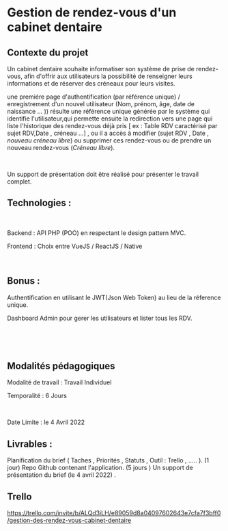 # Gestion de rendez-vous d'un cabinet dentaire

## Contexte du projet

Un cabinet dentaire souhaite informatiser son système de prise de rendez-vous, afin d'offrir aux utilisateurs la possibilité de renseigner leurs informations et de réserver des créneaux pour leurs visites.

une premiére page d'authentification (par référence unique) / enregistrement d'un nouvel utilisateur (Nom, prénom, âge, date de naissance ... )) résulte une référence unique générée par le système qui identifie l'utilisateur,qui permette ensuite la redirection vers une page qui liste l'historique des rendez-vous déjà pris [ ex : Table RDV caractérisé par sujet RDV,Date , créneau ...] , ou il a accès à modifier (sujet RDV , Date , *nouveau créneau libre*) ou supprimer ces rendez-vous ou de prendre un nouveau rendez-vous (*Créneau libre*).

​

Un support de présentation doit être réalisé pour présenter le travail complet.

## Technologies :

​

Backend : API PHP (POO) en respectant le design pattern MVC.

Frontend : Choix entre VueJS / ReactJS / Native

​

## Bonus :

Authentification en utilisant le JWT(Json Web Token) au lieu de la réference unique.

Dashboard Admin pour gerer les utilisateurs et lister tous les RDV.

​

​
## Modalités pédagogiques

Modalité de travail : Travail Individuel

Temporalité : 6 Jours

​

Date Limite : le 4 Avril 2022


## Livrables :

Planification du brief ( Taches , Priorités , Statuts ,  Outil : Trello , ..... ). (1 jour)
Repo Github contenant l'application. (5 jours )
Un support de présentation du brief (le 4 avril 2022) .

## Trello
https://trello.com/invite/b/ALQd3iLH/e89059d8a04097602643e7cfa7f3bff0/gestion-des-rendez-vous-cabinet-dentaire
